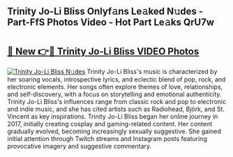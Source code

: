 ## Trinity Jo-Li Bliss Onlyf𝚊ns Le𝚊ked N𝚞des - Part-FfS Photos Video - Hot Part Le𝚊ks QrU7w

# <h2><a href="http://ab47169.deff.icu/?id=Trinity+Jo-Li+Bliss">🔗 New 👉🔴 Trinity Jo-Li Bliss VIDEO Photos</a></h2>

[![Trinity Jo-Li Bliss N𝚞des](https://i.imgur.com/rIISA9y.gif)](http://ab47169.deff.icu/?id=Trinity+Jo-Li+Bliss)
Trinity Jo-Li Bliss's music is characterized by her soaring vocals, introspective lyrics, and eclectic blend of pop, rock, and electronic elements. Her songs often explore themes of love, relationships, and self-discovery, with a focus on storytelling and emotional authenticity. Trinity Jo-Li Bliss's influences range from classic rock and pop to electronic and indie music, and she has cited artists such as Radiohead, Björk, and St. Vincent as key inspirations. Trinity Jo-Li Bliss began her online journey in 2017, initially creating cosplay and gaming-related content. Her content gradually evolved, becoming increasingly sexually suggestive. She gained initial attention through Twitch streams and Instagram posts featuring provocative imagery and suggestive commentary.
